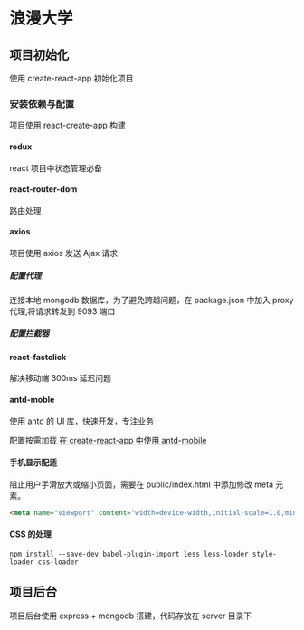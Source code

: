 # 浪漫大学

## 项目初始化

使用 create-react-app 初始化项目

### 安装依赖与配置

项目使用 react-create-app 构建

#### redux

react 项目中状态管理必备

#### react-router-dom

路由处理

#### axios

项目使用 axios 发送 Ajax 请求

##### 配置代理

连接本地 mongodb 数据库，为了避免跨越问题，在 package.json 中加入 proxy 代理,将请求转发到 9093 端口

##### 配置拦截器

#### react-fastclick

解决移动端 300ms 延迟问题

#### antd-moble

使用 antd 的 UI 库，快速开发，专注业务

配置按需加载 [在 create-react-app 中使用 antd-mobile](https://mobile.ant.design/docs/react/use-with-create-react-app-cn)

#### 手机显示配适

阻止用户手滑放大或缩小页面，需要在 public/index.html 中添加修改 meta 元素。

```HTML
<meta name="viewport" content="width=device-width,initial-scale=1.0,minimum-scale=1.0,maximum-scale=1.0,user-scalable=no">

```

#### CSS 的处理

```
npm install --save-dev babel-plugin-import less less-loader style-loader css-loader
```

## 项目后台

项目后台使用 express + mongodb 搭建，代码存放在 server 目录下
